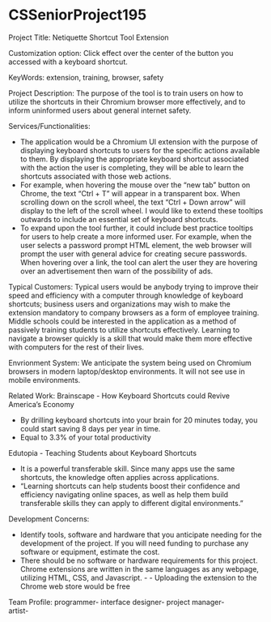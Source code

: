 # CSSeniorProject195
Project Title: Netiquette
Shortcut Tool Extension

Customization option: 
Click effect over the center of the button you accessed with a keyboard shortcut.

KeyWords: 
extension, training, browser, safety

Project Description: 
The purpose of the tool is to train users on how to utilize the shortcuts in their Chromium browser more effectively, and to inform uninformed users about general internet safety.

Services/Functionalities:
- The application would be a Chromium UI extension with the purpose of displaying keyboard shortcuts to users for the specific actions available to them. By displaying the appropriate keyboard shortcut associated with the action the user is completing, they will be able to learn the shortcuts associated with those web actions.
- For example, when hovering the mouse over the “new tab” button on Chrome, the text “Ctrl + T” will appear in a transparent box. When scrolling down on the scroll wheel, the text “Ctrl + Down arrow” will display to the left of the scroll wheel. I would like to extend these tooltips outwards to include an essential set of keyboard shortcuts.
- To expand upon the tool further, it could include best practice tooltips for users to help create a more informed user. For example, when the user selects a password prompt HTML element, the web browser will prompt the user with general advice for creating secure passwords. When hovering over a link, the tool can alert the user they are hovering over an advertisement then warn of the possibility of ads.

Typical Customers: 
Typical users would be anybody trying to improve their speed and efficiency with a computer through knowledge of keyboard shortcuts; business users and organizations may wish to make the extension mandatory to company browsers as a form of employee training.
Middle schools could be interested in the application as a method of passively training students to utilize shortcuts effectively. Learning to navigate a browser quickly is a skill that would make them more effective with computers for the rest of their lives.

Envrionment System:
We anticipate the system being used on Chromium browsers in modern laptop/desktop environments. It will not see use in mobile environments.

Related Work:
Brainscape - How Keyboard Shortcuts could Revive America’s Economy
- By drilling keyboard shortcuts into your brain for 20 minutes today, you could start saving 8 days per year in time.
- Equal to 3.3% of your total productivity

Edutopia - Teaching Students about Keyboard Shortcuts
- It is a powerful transferable skill. Since many apps use the same shortcuts, the knowledge often applies across applications. 
- “Learning shortcuts can help students boost their confidence and efficiency navigating online spaces, as well as help them build transferable skills they can apply to different digital environments.”

Development Concerns:
- Identify tools, software and hardware that you anticipate needing for the development of the project. If you will need funding to purchase any software or equipment, estimate the cost.
- There should be no software or hardware requirements for this project. Chrome extensions are written in the same languages as any webpage, utilizing HTML, CSS, and Javascript. - - Uploading the extension to the Chrome web store would be free

Team Profile:
programmer- 
interface designer- 
project manager-  
artist- 







